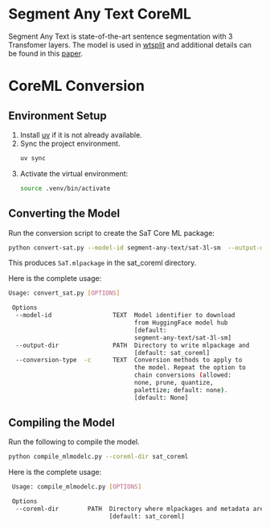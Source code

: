 # Segment Any Text CoreML
Segment Any Text is state-of-the-art sentence segmentation with 3 Transfomer layers. The model is used in [wtsplit](https://github.com/segment-any-text/wtpsplit) and additional details can be found in this [paper](https://arxiv.org/abs/2406.16678).


# CoreML Conversion

## Environment Setup

1. Install [uv](https://github.com/astral-sh/uv) if it is not already available.
2. Sync the project environment.
   ```bash
   uv sync
   ```
3. Activate the virtual environment:
   ```bash
   source .venv/bin/activate
   ```

## Converting the Model

Run the conversion script to create the SaT Core ML package:

```bash
python convert-sat.py --model-id segment-any-text/sat-3l-sm  --output-dir sat_coreml
```

This produces `SaT.mlpackage` in the sat_coreml directory.

Here is the complete usage:
```bash
Usage: convert_sat.py [OPTIONS]

 Options
  --model-id                 TEXT  Model identifier to download      
                                   from HuggingFace model hub      
                                   [default:                         
                                   segment-any-text/sat-3l-sm]       
  --output-dir               PATH  Directory to write mlpackage and  
                                   [default: sat_coreml]             
  --conversion-type  -c      TEXT  Conversion methods to apply to    
                                   the model. Repeat the option to   
                                   chain conversions (allowed:       
                                   none, prune, quantize,            
                                   palettize; default: none).        
                                   [default: None]                   
```

## Compiling the Model

Run the following to compile the model.
```bash
python compile_mlmodelc.py --coreml-dir sat_coreml
```


Here is the complete usage:
```bash
 Usage: compile_mlmodelc.py [OPTIONS]

 Options
  --coreml-dir        PATH  Directory where mlpackages and metadata are written
                            [default: sat_coreml]                               
```
